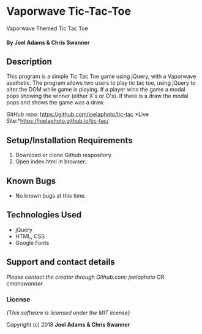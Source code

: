 # Vaporwave Tic-Tac-Toe

Vaporwave Themed Tic Tac Toe

#### By **Joel Adams & Chris Swanner**

## Description

This program is a simple Tic Tac Toe game using jQuery, with a Vaporwave aesthetic. The program allows two users to play tic tac toe, using jQuery to alter the DOM while game is playing. If a player wins the game a modal pops showing the winner (either X's or O's). If there is a draw the modal pops and shows the game was a draw.

*GitHub repo:* https://github.com/joelaphoto/tic-tac *Live Site:*https://joelaphoto.github.io/tic-tac/

## Setup/Installation Requirements

1. Download or clone Github respository.
2. Open index.html in browser.

## Known Bugs
* No known bugs at this time.

## Technologies Used
* jQuery
* HTML, CSS
* Google Fonts

## Support and contact details

_Please contact  the creator through Github.com: joelaphoto_ OR _cmanswanner_

### License

*{This software is licensed under the MIT license}*

Copyright (c) 2018 **Joel Adams & Chris Swanner**